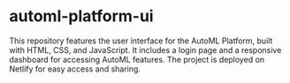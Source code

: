# automl-platform-ui
This repository features the user interface for the AutoML Platform, built with HTML, CSS, and JavaScript. It includes a login page and a responsive dashboard for accessing AutoML features. The project is deployed on Netlify for easy access and sharing.
